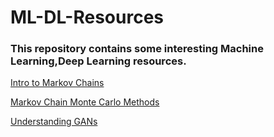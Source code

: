 # ML-DL-Resources
### This repository contains some interesting Machine Learning,Deep Learning resources.

[Intro to Markov Chains](https://towardsdatascience.com/introduction-to-markov-chains-50da3645a50d)

[Markov Chain Monte Carlo Methods](https://towardsdatascience.com/a-zero-math-introduction-to-markov-chain-monte-carlo-methods-dcba889e0c50)

[Understanding GANs](https://towardsdatascience.com/understanding-generative-adversarial-networks-gans-cd6e4651a29)
